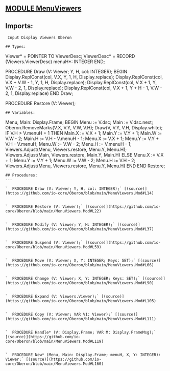 
## [MODULE MenuViewers](https://github.com/io-core/Oberon/blob/main/MenuViewers.Mod)

  ## Imports:
` Input Display Viewers Oberon`

```
## Types:
```
 Viewer* = POINTER TO ViewerDesc;
    ViewerDesc* = RECORD (Viewers.ViewerDesc) menuH*: INTEGER END;

  PROCEDURE Draw (V: Viewer; Y, H, col: INTEGER);
  BEGIN
    Display.ReplConst(col, V.X, Y, 1, H, Display.replace);
    Display.ReplConst(col, V.X + V.W - 1, Y, 1, H, Display.replace);
    Display.ReplConst(col, V.X + 1, Y, V.W - 2, 1, Display.replace);
    Display.ReplConst(col, V.X + 1, Y + H - 1, V.W - 2, 1, Display.replace)
  END Draw;

  PROCEDURE Restore (V: Viewer);
```
## Variables:
```
 Menu, Main: Display.Frame;
  BEGIN Menu := V.dsc; Main := V.dsc.next;
    Oberon.RemoveMarks(V.X, V.Y, V.W, V.H); Draw(V, V.Y, V.H, Display.white);
    IF V.H > V.menuH + 1 THEN
      Main.X := V.X + 1; Main.Y := V.Y + 1; Main.W := V.W - 2; Main.H := V.H - V.menuH - 1;
      Menu.X := V.X + 1; Menu.Y := V.Y + V.H - V.menuH; Menu.W := V.W - 2; Menu.H := V.menuH - 1;
      Viewers.Adjust(Menu, Viewers.restore, Menu.Y, Menu.H);
      Viewers.Adjust(Main, Viewers.restore, Main.Y, Main.H)
    ELSE
      Menu.X := V.X + 1; Menu.Y := V.Y + 1; Menu.W := V.W - 2; Menu.H := V.H - 2;
      Viewers.Adjust(Menu, Viewers.restore, Menu.Y, Menu.H)
    END
  END Restore;

```
## Procedures:
---

`  PROCEDURE Draw (V: Viewer; Y, H, col: INTEGER);` [(source)](https://github.com/io-core/Oberon/blob/main/MenuViewers.Mod#L14)


`  PROCEDURE Restore (V: Viewer);` [(source)](https://github.com/io-core/Oberon/blob/main/MenuViewers.Mod#L22)


`  PROCEDURE Modify (V: Viewer; Y, H: INTEGER);` [(source)](https://github.com/io-core/Oberon/blob/main/MenuViewers.Mod#L37)


`  PROCEDURE Suspend (V: Viewer);` [(source)](https://github.com/io-core/Oberon/blob/main/MenuViewers.Mod#L59)


`  PROCEDURE Move (V: Viewer; X, Y: INTEGER; Keys: SET);` [(source)](https://github.com/io-core/Oberon/blob/main/MenuViewers.Mod#L66)


`  PROCEDURE Change (V: Viewer; X, Y: INTEGER; Keys: SET);` [(source)](https://github.com/io-core/Oberon/blob/main/MenuViewers.Mod#L90)


`  PROCEDURE Expand (V: Viewers.Viewer);` [(source)](https://github.com/io-core/Oberon/blob/main/MenuViewers.Mod#L105)


`  PROCEDURE Copy (V: Viewer; VAR V1: Viewer);` [(source)](https://github.com/io-core/Oberon/blob/main/MenuViewers.Mod#L111)


`  PROCEDURE Handle* (V: Display.Frame; VAR M: Display.FrameMsg);` [(source)](https://github.com/io-core/Oberon/blob/main/MenuViewers.Mod#L119)


`  PROCEDURE New* (Menu, Main: Display.Frame; menuH, X, Y: INTEGER): Viewer;` [(source)](https://github.com/io-core/Oberon/blob/main/MenuViewers.Mod#L160)

